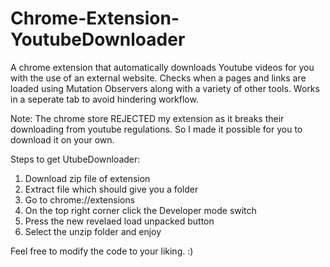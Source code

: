# Chrome-Extension-YoutubeDownloader
A chrome extension that automatically downloads Youtube videos for you with the use of an external website.
Checks when a pages and links are loaded using Mutation Observers along with a variety of other tools.
Works in a seperate tab to avoid hindering workflow.


Note: The chrome store REJECTED my extension as it breaks their downloading from youtube regulations. 
      So I made it possible for you to download it on your own. 

Steps to get UtubeDownloader:
1) Download zip file of extension 
2) Extract file which should give you a folder
3) Go to chrome://extensions 
4) On the top right corner click the Developer mode switch 
5) Press the new revelaed load unpacked button 
6) Select the unzip folder and enjoy 


Feel free to modify the code to your liking.
:) 

